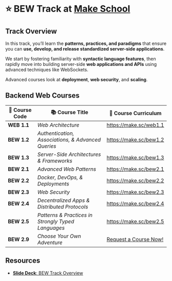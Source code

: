 # ⭐️ BEW Track at [Make School](https://makeschool.com)

## Track Overview

In this track, you’ll learn the **patterns, practices, and paradigms** that ensure you can **use, develop, and release standardized server-side applications**.

We start by fostering familiarity with **syntactic language features**, then rapidly move into building server-side **web applications and APIs** using advanced techniques like WebSockets.

Advanced courses look at **deployment**, **web security**, and **scaling**.

## Backend Web Courses

| 🔢 Course Code | 📚 Course Title                                   | 🔗 Course Curriculum       |
| ------------- | ------------------------------------------------ | ------------------------- |
| **WEB 1.1** | _Web Architecture_ | <https://make.sc/web1.1> |
| **BEW 1.2**   | _Authentication, Associations, & Advanced Queries_| <https://make.sc/bew1.2>  |
| **BEW 1.3**   | _Server-Side Architectures & Frameworks_           | <https://make.sc/bew1.3>  |
| **BEW 2.1**   | _Advanced Web Patterns_                            | <https://make.sc/bew2.1>  |
| **BEW 2.2**   | _Docker, DevOps, & Deployments_                  | <https://make.sc/bew2.2>  |
| **BEW 2.3**   | _Web Security_                                     | <https://make.sc/bew2.3>  |
| **BEW 2.4**   | _Decentralized Apps & Distributed Protocols_       | <https://make.sc/bew2.4>  |
| **BEW 2.5**   | _Patterns & Practices in Strongly Typed Languages_ | <https://make.sc/bew2.5>  |
| **BEW 2.9**   | _Choose Your Own Adventure_                        | [Request a Course Now!]() |


## Resources

- [**Slide Deck**: BEW Track Overview](https://make.sc/bew-concentration-overview)
